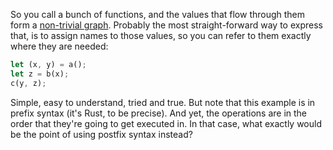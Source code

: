 So you call a bunch of functions, and the values that flow through them form a
[non-trivial graph](/daily/2025-05-15). Probably the most straight-forward way
to express that, is to assign names to those values, so you can refer to them
exactly where they are needed:

```rust
let (x, y) = a();
let z = b(x);
c(y, z);
```

Simple, easy to understand, tried and true. But note that this example is in
prefix syntax (it's Rust, to be precise). And yet, the operations are in the
order that they're going to get executed in. In that case, what exactly would be
the point of using postfix syntax instead?

